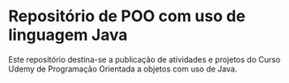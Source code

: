 <h1>Repositório de POO com uso de linguagem Java</h1>
<p>Este repositório destina-se a publicação de atividades e projetos do Curso Udemy de Programação Orientada a objetos com uso de Java.</p>

